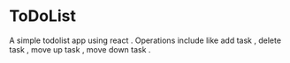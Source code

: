# ToDoList
A simple todolist app using react . Operations include like add task , delete task , move up task , move down task .
